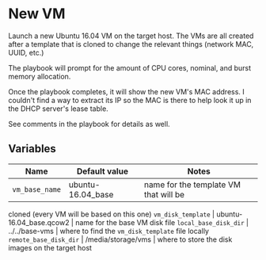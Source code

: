 # New VM

Launch a new Ubuntu 16.04 VM on the target host. The VMs are all created after
a template that is cloned to change the relevant things (network MAC, UUID,
etc.)

The playbook will prompt for the amount of CPU cores, nominal, and burst memory
allocation.

Once the playbook completes, it will show the new VM's MAC address. I couldn't
find a way to extract its IP so the MAC is there to help look it up in the DHCP
server's lease table.

See comments in the playbook for details as well.

## Variables

Name | Default value | Notes
--- | --- | ---
`vm_base_name` | ubuntu-16.04_base | name for the template VM that will be
cloned (every VM will be based on this one)
`vm_disk_template` | ubuntu-16.04_base.qcow2 | name for the base VM disk file
`local_base_disk_dir` | ../../base-vms | where to find the `vm_disk_template`
file locally
`remote_base_disk_dir` | /media/storage/vms | where to store the disk images on
the target host
